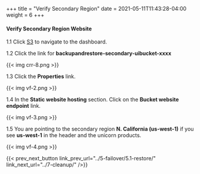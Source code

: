 +++
title = "Verify Secondary Region"
date =  2021-05-11T11:43:28-04:00
weight = 6
+++

#### Verify Secondary Region Website

1.1 Click [S3](https://console.aws.amazon.com/s3/home?region=us-east-1#/) to navigate to the dashboard.

1.2 Click the link for **backupandrestore-secondary-uibucket-xxxx**

{{< img crr-8.png >}}

1.3 Click the **Properties** link.  

{{< img vf-2.png >}}

1.4 In the **Static website hosting** section.  Click on the **Bucket website endpoint** link.

{{< img vf-3.png >}}

1.5 You are pointing to the secondary region **N. California (us-west-1)** if you see **us-west-1** in the header and the unicorn products.

{{< img vf-4.png >}}

{{< prev_next_button link_prev_url="../5-failover/5.1-restore/" link_next_url="../7-cleanup/" />}}


